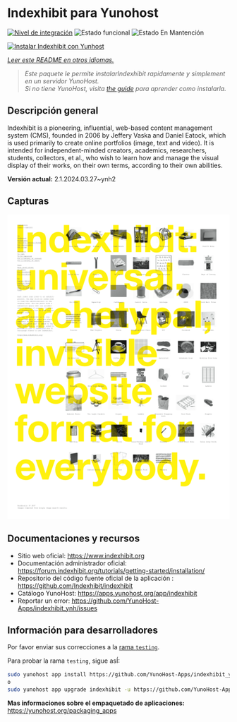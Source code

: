 <!--
Este archivo README esta generado automaticamente<https://github.com/YunoHost/apps/tree/master/tools/readme_generator>
No se debe editar a mano.
-->

# Indexhibit para Yunohost

[![Nivel de integración](https://dash.yunohost.org/integration/indexhibit.svg)](https://ci-apps.yunohost.org/ci/apps/indexhibit/) ![Estado funcional](https://ci-apps.yunohost.org/ci/badges/indexhibit.status.svg) ![Estado En Mantención](https://ci-apps.yunohost.org/ci/badges/indexhibit.maintain.svg)

[![Instalar Indexhibit con Yunhost](https://install-app.yunohost.org/install-with-yunohost.svg)](https://install-app.yunohost.org/?app=indexhibit)

*[Leer este README en otros idiomas.](./ALL_README.md)*

> *Este paquete le permite instalarIndexhibit rapidamente y simplement en un servidor YunoHost.*  
> *Si no tiene YunoHost, visita [the guide](https://yunohost.org/install) para aprender como instalarla.*

## Descripción general

Indexhibit is a pioneering, influential, web-based content management system (CMS), founded in 2006 by Jeffery Vaska and Daniel Eatock, which is used primarily to create online portfolios (image, text and video).
It is intended for independent-minded creators, academics, researchers, students, collectors, et al., who wish to learn how and manage the visual display of their works, on their own terms, according to their own abilities.


**Versión actual:** 2.1.2024.03.27~ynh2

## Capturas

![Captura de Indexhibit](./doc/screenshots/146_indexhibit.png)

## Documentaciones y recursos

- Sitio web oficial: <https://www.indexhibit.org>
- Documentación administrador oficial: <https://forum.indexhibit.org/tutorials/getting-started/installation/>
- Repositorio del código fuente oficial de la aplicación : <https://github.com/Indexhibit/indexhibit>
- Catálogo YunoHost: <https://apps.yunohost.org/app/indexhibit>
- Reportar un error: <https://github.com/YunoHost-Apps/indexhibit_ynh/issues>

## Información para desarrolladores

Por favor enviar sus correcciones a la [rama `testing`](https://github.com/YunoHost-Apps/indexhibit_ynh/tree/testing).

Para probar la rama `testing`, sigue asÍ:

```bash
sudo yunohost app install https://github.com/YunoHost-Apps/indexhibit_ynh/tree/testing --debug
o
sudo yunohost app upgrade indexhibit -u https://github.com/YunoHost-Apps/indexhibit_ynh/tree/testing --debug
```

**Mas informaciones sobre el empaquetado de aplicaciones:** <https://yunohost.org/packaging_apps>

